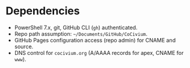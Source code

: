 # Dependencies
- PowerShell 7.x, git, GitHub CLI (`gh`) authenticated.
- Repo path assumption: `~/Documents/GitHub/CoCivium`.
- GitHub Pages configuration access (repo admin) for CNAME and source.
- DNS control for `cocivium.org` (A/AAAA records for apex, CNAME for `www`).

